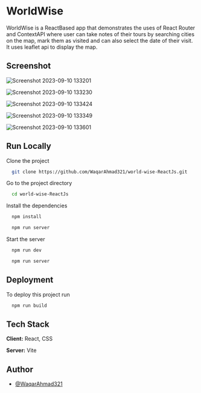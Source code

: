 
# WorldWise 

WorldWise is a ReactBased app that demonstrates the uses of React Router and ContextAPI where user can take notes of their tours by searching cities on the map, mark them as visited and can also select the date of their visit. It uses leaflet api to display the map.


## Screenshot

![Screenshot 2023-09-10 133201](https://github.com/WaqarAhmad321/world-wise-ReactJs/assets/106612382/76689133-f753-49f1-b2ef-bade23bb3e54)


![Screenshot 2023-09-10 133230](https://github.com/WaqarAhmad321/world-wise-ReactJs/assets/106612382/3837e45e-14b1-43b1-81ac-4260ca451aa2)


![Screenshot 2023-09-10 133424](https://github.com/WaqarAhmad321/world-wise-ReactJs/assets/106612382/9d4a9b08-634d-4e78-ac9a-6cc26ae68d78)


![Screenshot 2023-09-10 133349](https://github.com/WaqarAhmad321/world-wise-ReactJs/assets/106612382/ca1eec74-3dc7-4827-bd0c-df2eb00d4faf)


![Screenshot 2023-09-10 133601](https://github.com/WaqarAhmad321/world-wise-ReactJs/assets/106612382/9f337d7b-67d6-4913-b988-5a1b6a28333c)


## Run Locally

Clone the project

```bash
  git clone https://github.com/WaqarAhmad321/world-wise-ReactJs.git
```

Go to the project directory

```bash
  cd world-wise-ReactJs
```

Install the dependencies

```bash
  npm install
```

```bash
  npm run server
```

Start the server

```bash
  npm run dev
```
```bash
  npm run server
```

## Deployment

To deploy this project run

```bash
  npm run build
```
## Tech Stack

**Client:** React, CSS

**Server:** Vite


## Author

- [@WaqarAhmad321](https://github.com/WaqarAhmad321)

